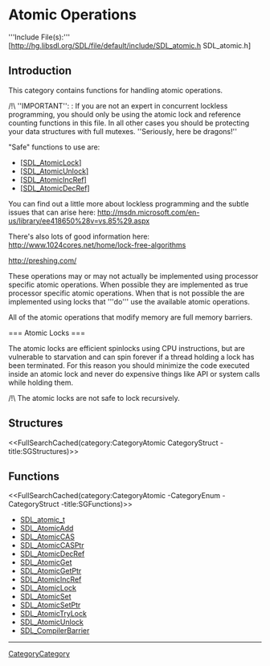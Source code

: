 
# Atomic Operations

'''Include File(s):'''  [http://hg.libsdl.org/SDL/file/default/include/SDL_atomic.h SDL_atomic.h]


## Introduction

This category contains functions for handling atomic operations.

/!\ ''IMPORTANT'':
: If you are not an expert in concurrent lockless programming, you should only be using the atomic lock and reference counting functions in this file.  In all other cases you should be protecting your data structures with full mutexes.  ''Seriously, here be dragons!''

"Safe" functions to use are:
* [[SDL_AtomicLock]]()
* [[SDL_AtomicUnlock]]()
* [[SDL_AtomicIncRef]]()
* [[SDL_AtomicDecRef]]()


You can find out a little more about lockless programming and the subtle issues that can arise here:
 http://msdn.microsoft.com/en-us/library/ee418650%28v=vs.85%29.aspx

There's also lots of good information here:
 http://www.1024cores.net/home/lock-free-algorithms

 http://preshing.com/

These operations may or may not actually be implemented using processor specific atomic operations. When possible they are implemented as true processor specific atomic operations. When that is not possible the are implemented using locks that '''do''' use the available atomic operations.

All of the atomic operations that modify memory are full memory barriers.


=== Atomic Locks ===

<!-- #The following is included on SDL_AtomicLock and SDL_AtomicTryLock.  Any changes between these comments will be reflected on those pages.  Please use caution when editing.  Start Include here. -->

The atomic locks are efficient spinlocks using CPU instructions, but are vulnerable to starvation and can spin forever if a thread holding a lock has been terminated.  For this reason you should minimize the code executed inside an atomic lock and never do expensive things like API or system calls while holding them.

/!\ The atomic locks are not safe to lock recursively.

<!-- #End Include here -->

<!-- #Remove this line and the ## below to use this markup if it becomes relevant to this category -->
<!-- #== Enumerations == -->
<!-- #<<FullSearchCached(category:CategoryEnum CategoryAtomic -title:SGEnumerations)>> -->

## Structures
<<FullSearchCached(category:CategoryAtomic CategoryStruct -title:SGStructures)>>

## Functions
<<FullSearchCached(category:CategoryAtomic -CategoryEnum -CategoryStruct -title:SGFunctions)>>

<!-- BEGIN CATEGORY LIST -->
- [SDL_atomic_t](SDL_atomic_t)
- [SDL_AtomicAdd](SDL_AtomicAdd)
- [SDL_AtomicCAS](SDL_AtomicCAS)
- [SDL_AtomicCASPtr](SDL_AtomicCASPtr)
- [SDL_AtomicDecRef](SDL_AtomicDecRef)
- [SDL_AtomicGet](SDL_AtomicGet)
- [SDL_AtomicGetPtr](SDL_AtomicGetPtr)
- [SDL_AtomicIncRef](SDL_AtomicIncRef)
- [SDL_AtomicLock](SDL_AtomicLock)
- [SDL_AtomicSet](SDL_AtomicSet)
- [SDL_AtomicSetPtr](SDL_AtomicSetPtr)
- [SDL_AtomicTryLock](SDL_AtomicTryLock)
- [SDL_AtomicUnlock](SDL_AtomicUnlock)
- [SDL_CompilerBarrier](SDL_CompilerBarrier)
<!-- END CATEGORY LIST -->
----
[CategoryCategory](CategoryCategory)
